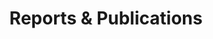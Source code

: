 ---
layout: publications
title: Reports & Publications
permalink: /publications/
header:
  overlay_color: "#CBDAC5"
  overlay_filter: linear-gradient(
   to bottom,
   rgba(177, 220, 107, 0.38) 0%,
   rgba(54, 94, 23, 0.6) 45%,
   rgba(54, 94, 23, 0.6) 55%,
   rgba(177, 220, 107, 0.38) 100%)
 # overlay_filter: linear-gradient(rgba(0, 121, 127, 0.76), rgba(0, 94, 94, 0.94))
  overlay_image: # /assets/images/ncrmp_data_viz_snap.png
 # caption: "NCRMP Pacific Fish Dashboard Screenshot"
sidebar:
  nav: "docs"
---
